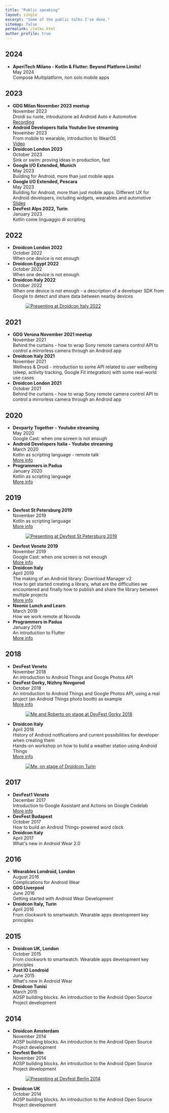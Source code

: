 ```yaml
---
title: "Public speaking"
layout: single
excerpt: "Some of the public talks I've done."
sitemap: false
permalink: /talks.html
author_profile: true
---
```


## 2024
<ul>
	<li> <b>AperiTech Milano - Kotlin & Flutter: Beyond Platform Limits!</b>
 	 	<br>May 2024
 	 	<br>Compose Multiplatform, non solo mobile apps
 	</li>
</ul>

## 2023
<ul>
	<li> <b>GDG Milan November 2023 meetup</b>
 	 	<br>November 2023
 	 	<br>Droidi su ruote, introduzione ad Android Auto e Automotive
    <br><a href="https://www.youtube.com/watch?v=myarFeVzlg4&ab_channel=GDGMilano" target="_blank">Recording</a>
 	</li>
	<li> <b>Android Developers Italia Youtube live streaming</b>
 	 	<br>November 2023
 	 	<br>From mobile to wearable, introduction to WearOS
    <br><a href="https://www.youtube.com/watch?v=wF2YcMsNVL8&t=454s&ab_channel=ADIAndroidDevelopersItalia" target="_blank">Video</a>
 	</li>
  <li> <b>Droidcon London 2023</b>
 	 	<br>October 2023
 	 	<br>Sink or swim: proving ideas in production, fast
 	</li>
	<li> <b>Google I/O Extended, Munich</b>
 	 	<br>May 2023
 	 	<br>Building for Android, more than just mobile apps
 	</li>
	<li> <b>Google I/O Extended, Pescara</b>
 	 	<br>May 2023
 	 	<br>Building for Android, more than just mobile apps. Different UX for Android developers, including widgets, wearables and automotive
 	 	<br><a href="https://speakerdeck.com/danybony/building-for-android-more-than-just-mobile-apps" target="_blank">Slides</a>
 	</li>
	<li> <b>DevFest Alps 2022, Turin</b>
 	 	<br>January 2023
 	 	<br>Kotlin come linguaggio di scripting
 	</li>
</ul>

## 2022
<ul>
	<li> <b>Droidcon London 2022</b>
 	 	<br>October 2022
 	 	<br>When one device is not enough
 	</li>
 	<li> <b>Droidcon Egypt 2022</b>
 	 	<br>October 2022
 	 	<br>When one device is not enough
 	</li>
 	<li> <b>Droidcon Italy 2022</b>
 	 	<br>October 2022
 	 	<br>When one device is not enough - a description of a developer SDK from Google to detect and share data between nearby devices
		<figure>
			<a href="/assets/images/droidcon_italy_2022.jpg"><img src="/assets/images/droidcon_italy_2022_small.jpg" alt="Presenting at Droidcon Italy 2022"></a>
		</figure>
 	</li>
</ul>

## 2021
<ul>
 	<li> <b>GDG Verona November 2021 meetup</b>
 	 	<br>November 2021
 	 	<br>Behind the curtains - how to wrap Sony remote camera control API to control a mirrorless camera through an Android app
 	</li>
 	<li> <b>Droidcon Italy 2021</b>
 	 	<br>November 2021
 	 	<br>Wellness & Droid - introduction to some API related to user wellbeing (sleep, activity tracking, Google Fit integration) with some real-world use cases
 	</li>
 	<li> <b>Droidcon London 2021</b>
 	 	<br>October 2021
 	 	<br>Behind the curtains - how to wrap Sony remote camera control API to control a mirrorless camera through an Android app
 	</li>
</ul>

## 2020
<ul>
 	<li> <b>Devparty Together - Youtube streaming</b>
 	 	<br>May 2020
 	 	<br>Google Cast: when one screen is not enough
 	</li>
 	<li> <b>Android Developers Italia - Youtube streaming</b>
 	 	<br>March 2020
 	 	<br>Kotlin as scripting language - remote talk
 	 	<br><a href="/android-developers-italia-kscript-talk/">More info</a>
 	</li>
 	<li> <b>Programmers in Padua</b>
 	 	<br>January 2020
 	 	<br>Kotlin as scripting language
 	 	<br><a href="/kotlin-script/">More info</a>
 	</li>
</ul>

## 2019
<ul>
 	<li> <b>Devfest St Petersburg 2019</b>
 	 	<br>November 2019
 	 	<br>Kotlin as scripting language
 	 	<br><a href="/kotlin-script/">More info</a>
		<figure>
			<a href="/assets/images/devfest_st_petersburg_2019.jpg"><img src="/assets/images/devfest_st_petersburg_2019_small.jpg" alt="Presenting at Devfest St Petersburg 2019"></a>
		</figure>
 	</li>
 	<li> <b>Devfest Veneto 2019</b>
 	 	<br>November 2019
 	 	<br>Google Cast: when one screen is not enough
 	 	<br><a href="/cast-intro-devfest-veneto-2019/">More info</a>
 	</li>
 	<li> <b>Droidcon Italy</b>
 	 	<br>April 2019
 	 	<br>The making of an Android library: Download Manager v2
		<br>How to get started creating a library, what are the difficulties we encountered and finally how to publish and share the library between multiple projects
 	 	<br><a href="/download-manager-droidcon-italy/">More info</a>
 	</li>
 	<li> <b>Noonic Lunch and Learn</b>
 	 	<br>March 2019
 	 	<br>How we work remote at Novoda
 	</li>
 	<li> <b>Programmers in Padua</b>
 	 	<br>January 2019
 	 	<br>An introduction to Flutter
 	 	<br><a href="/flutter-intro-pip/">More info</a>
 	</li>
</ul>

## 2018
<ul>
 	<li> <b>DevFest Veneto</b>
 	 	<br>November 2018
 	 	<br>An introduction to Android Things and Google Photos API
 	</li>
 	<li> <b>DevFest Gorky, Nizhny Novgorod</b>
 	 	<br>October 2018
 	 	<br>An introduction to Android Things and Google Photos API, using a real project (an Android Things photo booth) as example
 	 	<br><a href="/do-it-yourselfie-devfest-gorky/">More info</a>
 	 	<figure>
			<a href="/assets/images/devfest_gorky_speakers.jpg"><img src="/assets/images/devfest_gorky_speakers_small.jpg" alt="Me and Roberto on stage at DevFest Gorky 2018"></a>
		</figure>
 	</li>
 	<li> <b>Droidcon Italy</b>
 	 	<br>April 2018
 	 	<br>History of Android notifications and current possibilities for developer when creating them
 	 	<br>Hands-on workshop on how to build a weather station using Android Things
 	 	<br><a href="/notifications-droidcon-turin-2018/">More info</a>
 	 	<figure>
			<a href="/assets/images/notifications_droidcon_turin_2018.jpg"><img src="/assets/images/notifications_droidcon_turin_2018_small.jpg" alt="Me, on stage of Droidcon Turin"></a>
		</figure>
 	</li>
 </ul>

## 2017
<ul>
 	<li> <b>DevFest1 Veneto</b>
 	 	<br>December 2017
 	 	<br>Introduction to Google Assistant and Actions on Google Codelab
 	 	<br><a href="/introduction-to-assistant-at-devfest1-veneto/">More info</a>
 	</li>
 	<li> <b>DevFest Budapest</b>
 	 	<br>October 2017
 	 	<br>How to build an Android Things-powered word clock
 	</li>
	<li> <b>Droidcon Italy</b>
		<br>April 2017
 	 	<br>What's new in Android Wear 2.0
	</li>
</ul>

## 2016
<ul>
	<li> <b>Wearables Londroid, London</b> 
		<br>August 2016
		<br>Complications for Android Wear
	</li>
	<li> <b>GDG Liverpool</b>
		<br>June 2016
		<br>Getting started with Android Wear Development
	</li>
	<li> <b>Droidcon Italy, Turin</b> 
		<br>April 2016
		<br>From clockwork to smartwatch. Wearable apps development key principles
	</li>
</ul>

## 2015
<ul>
	<li> <b>Droidcon UK, London</b> 
		<br>October 2015
		<br>From clockwork to smartwatch. Wearable apps development key principles
	</li>
	<li> <b>Post IO Londroid</b> 
		<br>June 2015
		<br>What's new in Android Wear
	</li>
	<li> <b>Droidcon Tunisi</b> 
		<br>March 2015
		<br>AOSP building blocks. An introduction to the Android Open Source Project development
	</li>
</ul>

## 2014
<ul>
	<li> <b>Droidcon Amsterdam</b> 
		<br>November 2014
		<br>AOSP building blocks. An introduction to the Android Open Source Project development 
	</li>
	<li> <b>Devfest Berlin</b> 
		<br>November 2014
		<br>AOSP building blocks. An introduction to the Android Open Source Project development 
		<figure>
			<a href="/assets/images/devfest_berlin_2014.jpg"><img src="/assets/images/devfest_berlin_2014_small.jpg" alt="Presenting at Devfest Berlin 2014"></a>
		</figure>
	</li>
	<li> <b>Droidcon UK</b> 
		<br>October 2014
		<br>AOSP building blocks. An introduction to the Android Open Source Project development 
	</li>
</ul>
